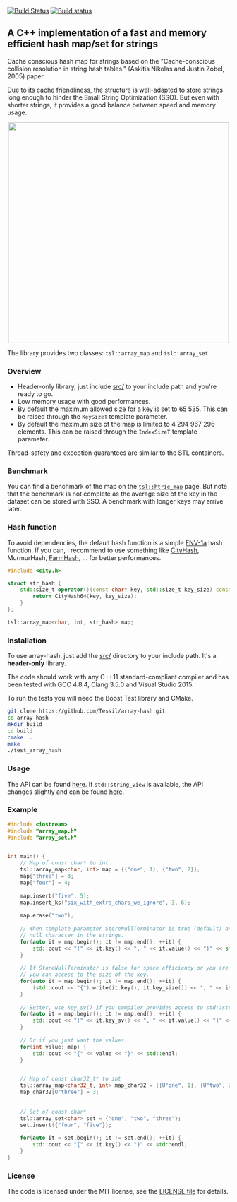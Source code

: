 [![Build Status](https://travis-ci.org/Tessil/array-hash.svg?branch=master)](https://travis-ci.org/Tessil/array-hash) [![Build status](https://ci.appveyor.com/api/projects/status/t50rr5bm6ejf350x/branch/master?svg=true)](https://ci.appveyor.com/project/Tessil/array-hash/branch/master)
## A C++ implementation of a fast and memory efficient hash map/set for strings 

Cache conscious hash map for strings based on the "Cache-conscious collision resolution in string hash tables." (Askitis Nikolas and Justin Zobel, 2005) paper.

Due to its cache friendliness, the structure is well-adapted to store strings long enough to hinder the Small String Optimization (SSO). But even with shorter strings, it provides a good balance between speed and memory usage.

<p align="center">
  <img src="https://tessil.github.io/images/array_hash.png" width="500px" />
</p>

The library provides two classes: `tsl::array_map` and `tsl::array_set`.

### Overview
- Header-only library, just include [src/](src/) to your include path and you're ready to go.
- Low memory usage with good performances.
- By default the maximum allowed size for a key is set to 65 535. This can be raised through the `KeySizeT` template parameter.
- By default the maximum size of the map is limited to 4 294 967 296 elements. This can be raised through the `IndexSizeT` template parameter.


Thread-safety and exception guarantees are similar to the STL containers.

### Benchmark

You can find a benchmark of the map on the [`tsl::htrie_map`](https://github.com/Tessil/hat-trie#benchmark) page. But note that the benchmark is not complete as the average size of the key in the dataset can be stored with SSO. A benchmark with longer keys may arrive later.

### Hash function

To avoid dependencies, the default hash function is a simple [FNV-1a](https://en.wikipedia.org/wiki/Fowler%E2%80%93Noll%E2%80%93Vo_hash_function#FNV-1a_hash) hash function. If you can, I recommend to use something like [CityHash](https://github.com/google/cityhash), MurmurHash, [FarmHash](https://github.com/google/farmhash), ... for better performances.


```c++
#include <city.h>

struct str_hash {
    std::size_t operator()(const char* key, std::size_t key_size) const {
        return CityHash64(key, key_size);
    }
};

tsl::array_map<char, int, str_hash> map;
```

### Installation
To use array-hash, just add the [src/](src/) directory to your include path. It's a **header-only** library.

The code should work with any C++11 standard-compliant compiler and has been tested with GCC 4.8.4, Clang 3.5.0 and Visual Studio 2015.

To run the tests you will need the Boost Test library and CMake. 

```bash
git clone https://github.com/Tessil/array-hash.git
cd array-hash
mkdir build
cd build
cmake ..
make
./test_array_hash
```



### Usage

The API can be found [here](https://tessil.github.io/array-hash/doc_without_string_view/html). If `std::string_view` is available, the API changes slightly and can be found [here](https://tessil.github.io/array-hash/doc/html/).


### Example
```c++
#include <iostream>
#include "array_map.h"
#include "array_set.h"


int main() {
    // Map of const char* to int
    tsl::array_map<char, int> map = {{"one", 1}, {"two", 2}};
    map["three"] = 3;
    map["four"] = 4;
    
    map.insert("five", 5);
    map.insert_ks("six_with_extra_chars_we_ignore", 3, 6);
    
    map.erase("two");
    
    // When template parameter StoreNullTerminator is true (default) and there is no
    // null character in the strings.
    for(auto it = map.begin(); it != map.end(); ++it) {
        std::cout << "{" << it.key() << ", " << it.value() << "}" << std::endl;
    }
    
    // If StoreNullTerminator is false for space efficiency or you are storing null characters, 
    // you can access to the size of the key.
    for(auto it = map.begin(); it != map.end(); ++it) {
        (std::cout << "{").write(it.key(), it.key_size()) << ", " << it.value() << "}" << std::endl;
    }
    
    // Better, use key_sv() if you compiler provides access to std::string_view.
    for(auto it = map.begin(); it != map.end(); ++it) {
        std::cout << "{" << it.key_sv() << ", " << it.value() << "}" << std::endl;
    }
    
    // Or if you just want the values.
    for(int value: map) {
        std::cout << "{" << value << "}" << std::endl;
    }


    // Map of const char32_t* to int
    tsl::array_map<char32_t, int> map_char32 = {{U"one", 1}, {U"two", 2}};
    map_char32[U"three"] = 3;
    
    
    // Set of const char*
    tsl::array_set<char> set = {"one", "two", "three"};
    set.insert({"four", "five"});
    
    for(auto it = set.begin(); it != set.end(); ++it) {
        std::cout << "{" << it.key() << "}" << std::endl;
    }
}
```


### License

The code is licensed under the MIT license, see the [LICENSE file](LICENSE) for details.
